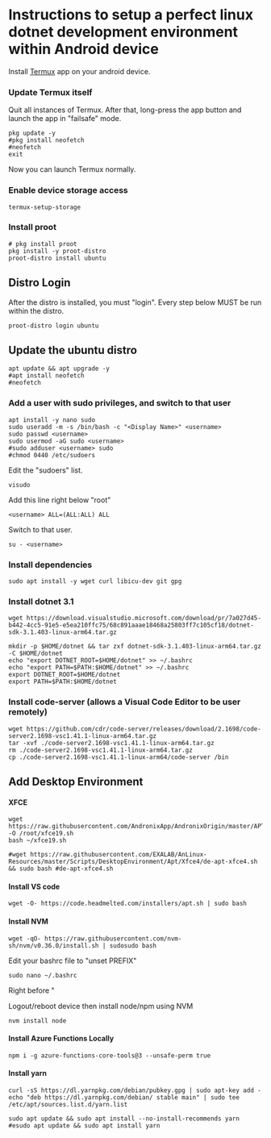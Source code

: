 # Instructions to setup a perfect linux dotnet development environment within Android device

Install [Termux](https://play.google.com/store/apps/details?id=com.termux&hl=en&gl=US) app on your android device.

### Update Termux itself

Quit all instances of Termux. After that, long-press the app button and launch the app in "failsafe" mode.

```shell
pkg update -y
#pkg install neofetch
#neofetch
exit
```

Now you can launch Termux normally.

### Enable device storage access
```shell
termux-setup-storage
```

### Install proot

```shell
# pkg install proot
pkg install -y proot-distro
proot-distro install ubuntu
```


## Distro Login
After the distro is installed, you must "login". Every step below MUST be run within the distro.

```shell
proot-distro login ubuntu
```

## Update the ubuntu distro

```shell
apt update && apt upgrade -y
#apt install neofetch
#neofetch
```

### Add a user with sudo privileges, and switch to that user

```shell
apt install -y nano sudo
sudo useradd -m -s /bin/bash -c "<Display Name>" <username>
sudo passwd <username>
sudo usermod -aG sudo <username>
#sudo adduser <username> sudo
#chmod 0440 /etc/sudoers
```

Edit the "sudoers" list.

```shell
visudo
```

Add this line right below "root"

```shell
<username> ALL=(ALL:ALL) ALL
```

Switch to that user.

```shell
su - <username>
```

### Install dependencies
```shell
sudo apt install -y wget curl libicu-dev git gpg
```

### Install dotnet 3.1

```shell
wget https://download.visualstudio.microsoft.com/download/pr/7a027d45-b442-4cc5-91e5-e5ea210ffc75/68c891aaae18468a25803ff7c105cf18/dotnet-sdk-3.1.403-linux-arm64.tar.gz

mkdir -p $HOME/dotnet && tar zxf dotnet-sdk-3.1.403-linux-arm64.tar.gz -C $HOME/dotnet
echo "export DOTNET_ROOT=$HOME/dotnet" >> ~/.bashrc
echo "export PATH=$PATH:$HOME/dotnet" >> ~/.bashrc
export DOTNET_ROOT=$HOME/dotnet
export PATH=$PATH:$HOME/dotnet
```

<!-- ### Edit .bashrc

```shell
sudo nano ~/.bashrc
```

Add the following entries to the bottom of the file.

```shell
export DOTNET_ROOT=$HOME/dotnet
export PATH=$PATH:$HOME/dotnet
``` -->

### Install code-server (allows a Visual Code Editor to be user remotely)

```shell
wget https://github.com/cdr/code-server/releases/download/2.1698/code-server2.1698-vsc1.41.1-linux-arm64.tar.gz
tar -xvf ./code-server2.1698-vsc1.41.1-linux-arm64.tar.gz
rm ./code-server2.1698-vsc1.41.1-linux-arm64.tar.gz
cp ./code-server2.1698-vsc1.41.1-linux-arm64/code-server /bin
```

## Add Desktop Environment

#### XFCE

```shell
wget https://raw.githubusercontent.com/AndronixApp/AndronixOrigin/master/APT/XFCE4/xfce19.sh -O /root/xfce19.sh
bash ~/xfce19.sh

#wget https://raw.githubusercontent.com/EXALAB/AnLinux-Resources/master/Scripts/DesktopEnvironment/Apt/Xfce4/de-apt-xfce4.sh && sudo bash #de-apt-xfce4.sh
```

#### Install VS code
```shell
wget -O- https://code.headmelted.com/installers/apt.sh | sudo bash
```


#### Install NVM
```shell
wget -qO- https://raw.githubusercontent.com/nvm-sh/nvm/v0.36.0/install.sh | sudosudo bash
```

Edit your bashrc file to "unset PREFIX"
```shell
sudo nano ~/.bashrc
```
Right before "

Logout/reboot device then install node/npm using NVM


```shell
nvm install node
```

#### Install Azure Functions Locally
```shell
npm i -g azure-functions-core-tools@3 --unsafe-perm true
```

#### Install yarn

```shell
curl -sS https://dl.yarnpkg.com/debian/pubkey.gpg | sudo apt-key add -
echo "deb https://dl.yarnpkg.com/debian/ stable main" | sudo tee /etc/apt/sources.list.d/yarn.list

sudo apt update && sudo apt install --no-install-recommends yarn
#esudo apt update && sudo apt install yarn
```
